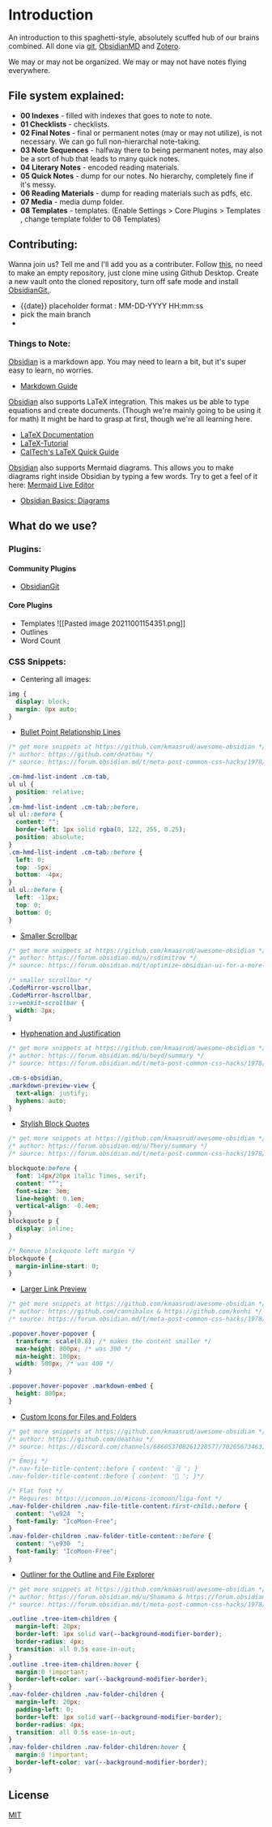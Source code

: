 
# Introduction
An introduction to this spaghetti-style, absolutely scuffed hub of our brains combined. All done via [git](https://git-scm.com), [ObsidianMD](https://obsidian.md/) and [Zotero](https://www.zotero.org/).

We may or may not be organized. We may or may not have notes flying everywhere.

## File system explained:

- **00 Indexes** - filled with indexes that goes to note to note. 
- **01 Checklists**  - checklists.
- **02 Final Notes** - final or permanent notes (may or may not utilize), is not necessary. We can go full non-hierarchal note-taking.
- **03 Note Sequences** - halfway there to being permanent notes, may also be a sort of hub that leads to many quick notes.
- **04 Literary Notes** -  encoded reading materials.
- **05 Quick Notes** - dump for our notes. No hierarchy, completely fine if it's messy.
- **06 Reading Materials** - dump for reading materials such as pdfs, etc.
- **07 Media** - media dump folder.
- **08 Templates** - templates. (Enable Settings > Core Plugins > Templates , change template folder to 08 Templates)

## Contributing:
Wanna join us? Tell me and I'll add you as a contributer. Follow [this](https://github.com/gitobsidiantutorial/obsidian-git-tut-windows/blob/main/README.md), no need to make an empty repository, just clone mine using Github Desktop. Create a new vault onto the cloned repository, turn off safe mode and install [ObsidianGit.](https://github.com/denolehov/obsidian-git). 

- {{date}} placeholder format : MM-DD-YYYY HH:mm:ss 
- pick the main branch
- 

### Things to Note:
[Obsidian](https://obsidian.md/) is a markdown app. You may need to learn a bit, but it's super easy to learn, no worries. 

- [Markdown Guide](https://www.markdownguide.org/)

[Obsidian](https://obsidian.md/) also supports LaTeX integration. This makes us be able to type equations and create documents. (Though we're mainly going to be using it for math) It might be hard to grasp at first, though we're all learning here. 

- [LaTeX Documentation](https://www.latex-project.org/help/documentation/)
- [LaTeX-Tutorial](https://latex-tutorial.com/tutorials/)
- [CalTech's LaTeX Quick Guide](https://www.library.caltech.edu/sites/default/files/latex-quickguide.pdf)

[Obsidian](https://obsidian.md/) also supports Mermaid diagrams. This allows you to make diagrams right inside Obsidian by typing a few words. Try to get a feel of it here: [Mermaid Live Editor](https://mermaid-js.github.io/mermaid-live-editor)

- [Obsidian Basics: Diagrams](https://youtu.be/rXhUeV5Ko7g)


## What do we use?
### Plugins:
#### Community Plugins
- [ObsidianGit](https://github.com/denolehov/obsidian-git)

#### Core Plugins
- Templates
![[Pasted image 20211001154351.png]]
- Outlines
- Word Count

### CSS Snippets:
- Centering all images:
```css
img {
  display: block;
  margin: 0px auto;
}
```
- [Bullet Point Relationship Lines](https://github.com/kmaasrud/awesome-obsidian/blob/master/code/css-snippets/bullet-point-relationship-lines.css)
```css
/* get more snippets at https://github.com/kmaasrud/awesome-obsidian */
/* author: https://github.com/deathau */
/* source: https://forum.obsidian.md/t/meta-post-common-css-hacks/1978/2 */

.cm-hmd-list-indent .cm-tab,
ul ul {
  position: relative;
}
.cm-hmd-list-indent .cm-tab::before,
ul ul::before {
  content: "";
  border-left: 1px solid rgba(0, 122, 255, 0.25);
  position: absolute;
}
.cm-hmd-list-indent .cm-tab::before {
  left: 0;
  top: -5px;
  bottom: -4px;
}
ul ul::before {
  left: -11px;
  top: 0;
  bottom: 0;
}
```

- [Smaller Scrollbar](https://github.com/kmaasrud/awesome-obsidian/blob/master/code/css-snippets/smaller-scrollbar.css)
```css
/* get more snippets at https://github.com/kmaasrud/awesome-obsidian */
/* author: https://forum.obsidian.md/u/rsdimitrov */
/* source: https://forum.obsidian.md/t/optimize-obsidian-ui-for-a-more-seamless-experience/155/5 */

/* smaller scrollbar */
.CodeMirror-vscrollbar,
.CodeMirror-hscrollbar,
::-webkit-scrollbar {
  width: 3px;
}
```

- [Hyphenation and Justification](https://github.com/kmaasrud/awesome-obsidian/blob/master/code/css-snippets/hyphenation-and-justification.css)
```css
/* get more snippets at https://github.com/kmaasrud/awesome-obsidian */
/* author: https://forum.obsidian.md/u/boyd/summary */
/* source: https://forum.obsidian.md/t/meta-post-common-css-hacks/1978/25 */

.cm-s-obsidian,
.markdown-preview-view {
  text-align: justify;
  hyphens: auto;
}
```

- [Stylish Block Quotes](https://github.com/kmaasrud/awesome-obsidian/blob/master/code/css-snippets/stylish-blockquotes.css)
```css
/* get more snippets at https://github.com/kmaasrud/awesome-obsidian */
/* author: https://forum.obsidian.md/u/Thery/summary */
/* source: https://forum.obsidian.md/t/meta-post-common-css-hacks/1978/39 */

blockquote:before {
  font: 14px/20px italic Times, serif;
  content: "“";
  font-size: 3em;
  line-height: 0.1em;
  vertical-align: -0.4em;
}
blockquote p {
  display: inline;
}

/* Remove blockquote left margin */
blockquote {
  margin-inline-start: 0;
}
```

- [Larger Link Preview](https://github.com/kmaasrud/awesome-obsidian/blob/master/code/css-snippets/bigger-link-popup-preview.css)
```css
/* get more snippets at https://github.com/kmaasrud/awesome-obsidian */
/* author: https://github.com/cannibalox & https://github.com/konhi */
/* source: https://forum.obsidian.md/t/meta-post-common-css-hacks/1978/82 */

.popover.hover-popover {
  transform: scale(0.8); /* makes the content smaller */
  max-height: 800px; /* was 300 */
  min-height: 100px;
  width: 500px; /* was 400 */
}

.popover.hover-popover .markdown-embed {
  height: 800px;
}
```

- [Custom Icons for Files and Folders](https://github.com/kmaasrud/awesome-obsidian/blob/master/code/css-snippets/custom-icons-differing-files-and-folders.css)
```css
/* get more snippets at https://github.com/kmaasrud/awesome-obsidian */
/* author: https://github.com/deathau */
/* source: https://discord.com/channels/686053708261228577/702656734631821413/755293685046050896 */

/* Emoji */
/*.nav-file-title-content::before { content: '🗒 '; }
.nav-folder-title-content::before { content: '📂 '; }*/

/* Flat font */
/* Requires: https://icomoon.io/#icons-icomoon/liga-font */
.nav-folder-children .nav-file-title-content:first-child::before {
  content: "\e924  ";
  font-family: "IcoMoon-Free";
}
.nav-folder-children .nav-folder-title-content::before {
  content: "\e930  ";
  font-family: "IcoMoon-Free";
}
```

- [Outliner for the Outline and File Explorer](https://github.com/kmaasrud/awesome-obsidian/blob/master/code/css-snippets/outliner-for-the-outline-and-file-explorer.css)
```css
/* get more snippets at https://github.com/kmaasrud/awesome-obsidian */
/* author: https://forum.obsidian.md/u/Shamama & https://forum.obsidian.md/u/wonton/summary & https://github.com/konhi */
/* source: https://forum.obsidian.md/t/meta-post-common-css-hacks/1978/112 */

.outline .tree-item-children {
  margin-left: 20px;
  border-left: 1px solid var(--background-modifier-border);
  border-radius: 4px;
  transition: all 0.5s ease-in-out;
}
.outline .tree-item-children:hover {
  margin:0 !important;
  border-left-color: var(--background-modifier-border);
}
.nav-folder-children .nav-folder-children {
  margin-left: 20px;
  padding-left: 0;
  border-left: 1px solid var(--background-modifier-border);
  border-radius: 4px;
  transition: all 0.5s ease-in-out;
}
.nav-folder-children .nav-folder-children:hover {
  margin:0 !important;
  border-left-color: var(--background-modifier-border);
}

```

## License
[MIT](https://choosealicense.com/licenses/mit/)
